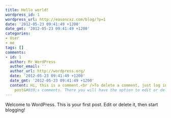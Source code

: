 ```yaml
---
title: Hello world!
wordpress_id: 1
wordpress_url: http://easoncxz.com/blog/?p=1
date: '2012-05-23 09:41:49 +1200'
date_gmt: '2012-05-23 09:41:49 +1200'
categories:
- User
- me
tags: []
comments:
- id: 1
  author: Mr WordPress
  author_email: ''
  author_url: http://wordpress.org/
  date: '2012-05-23 09:41:49 +1200'
  date_gmt: '2012-05-23 09:41:49 +1200'
  content: Hi, this is a comment.<br />To delete a comment, just log in and view the
    post&#039;s comments. There you will have the option to edit or delete them.
---
```

<p>Welcome to WordPress. This is your first post. Edit or delete it, then start blogging!</p>
